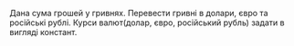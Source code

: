 Дана сума грошей у гривнях. Перевести гривні в долари, євро та російські рублі. Курси валют(долар, євро, російський рубль) задати в вигляді констант.
